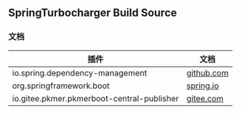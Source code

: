 ## SpringTurbocharger Build Source

### 文档

| 插件                                         | 文档                                                                                  |
|--------------------------------------------|-------------------------------------------------------------------------------------|
| io.spring.dependency-management            | [github.com](https://github.com/spring-gradle-plugins/dependency-management-plugin) |
| org.springframework.boot                   | [spring.io](https://docs.spring.io/spring-boot/gradle-plugin/index.html)            |
| io.gitee.pkmer.pkmerboot-central-publisher | [gitee.com](https://gitee.com/pkmer/pkmerboot-central-publisher)                    |
